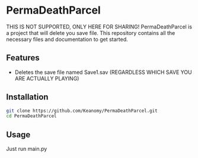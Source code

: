 # PermaDeathParcel
THIS IS NOT SUPPORTED, ONLY HERE FOR SHARING!
PermaDeathParcel is a project that will delete you save file. This repository contains all the necessary files and documentation to get started.

## Features

- Deletes the save file named Save1.sav (REGARDLESS WHICH SAVE YOU ARE ACTUALLY PLAYING)

## Installation

```bash
git clone https://github.com/Keanomy/PermaDeathParcel.git
cd PermaDeathParcel
```

## Usage
Just run main.py
